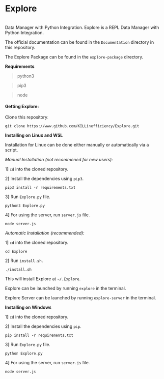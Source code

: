# Explore
<br>
Data Manager with Python Integration.
Explore is a REPL Data Manager with Python Integration.

The official documentation can be found in the ``Documentation`` directory in this repository.

The Explore Package can be found in the ``explore-package`` directory.

**Requirements**
> python3

> pip3

> node

#### Getting Explore:

Clone this repository:
```
git clone https://www.github.com/KILLinefficiency/Explore.git
```

**Installing on Linux and WSL**

Installation for Linux can be done either manually or automatically via a script.

*Manual Installation (not recommened for new users):*

1] ``cd`` into the cloned repository.

2] Install the dependencies using ``pip3``.
```
pip3 install -r requirements.txt
```

3] Run ``Explore.py`` file.
```
python3 Explore.py
```

4] For using the server, run ``server.js`` file.
```
node server.js
```
*Automatic Installation (recommended):*

1] ``cd`` into the cloned repository.
```
cd Explore
```

2] Run ``install.sh``.
```
./install.sh
```

This will install Explore at ``~/.Explore``.

Explore can be launched by running ``explore`` in the terminal.

Explore Server can be launched by running ``explore-server`` in the terminal.

**Installing on Windows**

1] ``cd`` into the cloned repository.

2] Install the dependencies using ``pip``.
```
pip install -r requirements.txt
```

3] Run ``Explore.py`` file.
```
python Explore.py
```

4] For using the server, run ``server.js`` file.
```
node server.js
```
